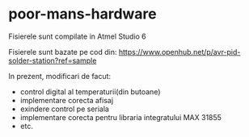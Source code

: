 poor-mans-hardware
==================
Fisierele sunt compilate in Atmel Studio 6

Fisierele sunt bazate pe cod din: https://www.openhub.net/p/avr-pid-solder-station?ref=sample

In prezent, modificari de facut:
 - control digital al temperaturii(din butoane)
 - implementare corecta afisaj
 - exindere control pe seriala 
 - implementare corecta pentru libraria integratului MAX 31855
 - etc.